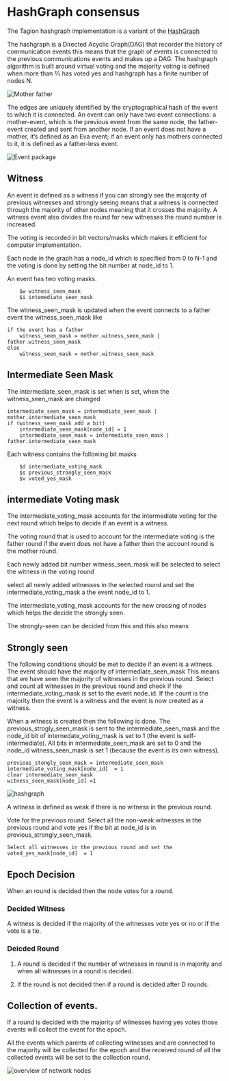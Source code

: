 # HashGraph consensus

The Tagion hashgraph implementation is a variant of the [HashGraph](https://www.swirlds.com/downloads/SWIRLDS-TR-2016-01.pdf)


The hashgraph is a Directed Acyclic Graph(DAG) that recorder the history of communication events this means that the graph of events is connected to the previous communications events and makes up a DAG.
The hashgraph algorithm is built around virtual voting and the majority voting is defined when more than ⅔ has voted yes and hashgraph has a finite number of nodes N.

![Mother father](/figs/mother_father.svg)

The edges are uniquely identified by the cryptographical hash of the event to which it is connected. An event can only have two event connections: a mother-event, which is the previous event from the same node, the father-event created and sent from another node.
If an event does not have a mother, it’s defined as an Eva event; if an event only has mothers connected to it, it is defined as a father-less event.

![Event package](/figs/event_package.svg)

## Witness
An event is defined as a witness if you can strongly see the majority of previous witnesses and strongly seeing means that a witness is connected through the majority of other nodes meaning that it crosses the majority. 
A witness event also divides the round for new witnesses the round number is increased.


The voting is recorded in bit vectors/masks which makes it efficient for computer implementation.

Each node in the graph has a node_id which is specified from 0 to N-1 and the voting is done by setting the bit number at node_id to 1. 

An event has two voting masks.
```
	$w witness_seen_mask
    $i intemediate_seen_mask
```

The witness_seen_mask is updated when the event connects to a father event the witness_seen_mask like
```
if the event has a father
    witness_seen_mask = mother.witness_seen_mask | father.witness_seen_mask
else
    witness_seen_mask = mother.witness_seen_mask
```

## Intermediate Seen Mask
The intermediate_seen_mask is set when is set, when the witness_seen_mask are changed
```
intermediate_seen_mask = intermediate_seen_mask | mother.intermediate_seen_mask
if (witness_seen_mask add a bit) 
    intermediate_seen_mask[node_id] = 1
    intermediate_seen_mask = intermediate_seen_mask | father.intermediate_seen_mask

```
Each witness contains the following bit masks
```
    $d intermediate_voting_mask
	$s previous_strongly_seen_mask
	$v voted_yes_mask
```

## intermediate Voting mask
The intermediate_voting_mask accounts for the intermediate voting for the next round which helps to decide if an event is a witness.

The voting round that is used to account for the intermediate voting is the father round if the event does not have a father then the account round is the mother round.

Each newly added bit number witness_seen_mask will be selected to select the witness in the voting round

select all newly added witnesses in the selected round and set the intermediate_voting_mask a the event  node_id to 1.

The intermediate_voting_mask accounts for the new crossing of nodes which helps the decide the strongly seen.

The strongly-seen can be decided from this and this also means

## Strongly seen
The following conditions should be met to decide if an event is a witness.
The event should have the majority of intermediate_seen_mask 
This means that we have seen the majority of witnesses in the previous round.
Select and count all witnesses in the previous round and check if the intermediate_voting_mask is set to the event node_id.
If the count is the majority then the event is a witness and the event is now created as a witness.

When a witness is created then the following is done.
The previous_strogly_seen_mask is sent to the intermediate_seen_mask and the node_id bit of internedate_voting_mask is set to 1 (the event is self-intermediate).
All bits in intermediate_seen_mask are set to 0 and the node_id witness_seen_mask is set 1 (because the event is its own witness).

```
previous_stongly_seen_mask = intermediate_seen_mask
intermediate_voting_mask[node_id]  = 1
clear intermediate_seen_mask
witness_seen_mask[node_id] =1
```
![hashgraph](/figs/hashgraph.svg)

A witness is defined as weak if there is no witness in the previous round.
 
Vote for the previous round.
Select all the non-weak witnesses in the previous round and vote yes if the bit at node_id is in  previous_strongly_seen_mask.
```
Select all witnesses in the previous round and set the voted_yes_mask[node_id]  = 1
```

## Epoch Decision
When an round is decided then the node votes for a round.

### Decided Witness
A witness is decided if the majority of the witnesses vote yes or no or if the vote is a tie.

### Deicded Round

1. A round is decided if the number of witnesses in round is in majority and
when all witnesses in a round is decided.

2. If the round is not decided then if a round is decided after D rounds.
 
## Collection of events.
If a round is decided with the majority of witnesses having yes votes those events will collect the event for the epoch.

All the events which parents of collecting witnesses and are connected to the majority will be collected for the epoch and the received round of all the collected events will be set to the collection round.
  

![overview of network nodes](/figs/hashgraph_event_sample.svg)

